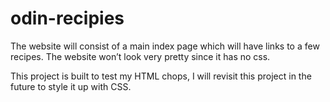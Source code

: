 # odin-recipies

The website will consist of a main index page which will have links to a few recipes. The website won’t look very pretty since it has no css. 

This project is built to test my HTML chops, I will revisit this project in the future to style it up with CSS.
